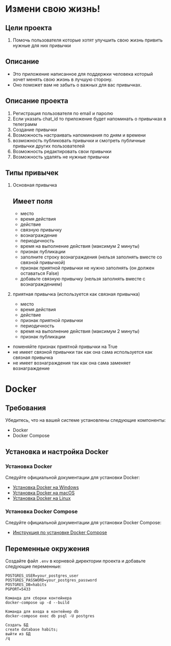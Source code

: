 # Измени свою жизнь!

## Цели проекта
1. Помочь пользователя которые хотят улучшить свою жизнь привить нужные для них привычки

## Описание
- Это приложение написанное для поддержки человека который хочет менять свою жизнь в лучшую сторону.
- Оно поможет вам не забыть о важных для вас привычках.



## Описание проекта
1) Регистрация пользователя по email и паролю
2) Если указать chat_id то приложение будет напоминать о привычках в телеграмм
3) Создание привычки
4) Возможность настраивать напоминания по дням и времени
5) возможность публиковать привычки и смотреть публичные привычки других пользователей
6) Возможность редактировать свои привычки
7) Возможность удалять не нужные привычки

## Типы привычек
1) Основная привычка
   ## Имеет поля
   - место
   - время действия
   - действие
   - связную привычку
   - вознаграждение
   - периодичность
   - время на выполнение действия (максимум 2 минуты)
   - признак публикации

   * заполните строку вознаграждения (нельзя заполнять вместе со связной привычкой)
   * признак приятной привычки не нужно заполнять (он должен оставаться False)
   * добавьте связную привычку (нельзя заполнять вместе с вознаграждением)

2) приятная привычка (используется как связная привычка)
   - место
   - время действия
   - действие
   - признак приятной привычки
   - периодичность
   - время на выполнение действия (максимум 2 минуты)
   - признак публикации

  * поменяйте признак приятной привычки на True
  * не имеет связной привычки так как она сама используется как связная привычка
  * не имеет вознаграждения так как она сама заменяет вознаграждение

# Docker 
## Требования

Убедитесь, что на вашей системе установлены следующие компоненты:
- Docker
- Docker Compose

## Установка и настройка Docker

### Установка Docker

Следуйте официальной документации для установки Docker:
- [Установка Docker на Windows](https://docs.docker.com/docker-for-windows/install/)
- [Установка Docker на macOS](https://docs.docker.com/docker-for-mac/install/)
- [Установка Docker на Linux](https://docs.docker.com/engine/install/)

### Установка Docker Compose

Следуйте официальной документации для установки Docker Compose:
- [Инструкция по установке Docker Compose](https://docs.docker.com/compose/install/)

## Переменные окружения

Создайте файл `.env` в корневой директории проекта и добавьте следующие переменные:

```plaintext
POSTGRES_USER=your_postgres_user
POSTGRES_PASSWORD=your_postgres_password
POSTGRES_DB=habits
PGPORT=5433

Команда для сборки контейнера
docker-compose up -d --build   

Команда для входа в контейнер db
docker-compose exec db psql -U postgres  

Создать БД
create database habits;
выйти из БД
/q



